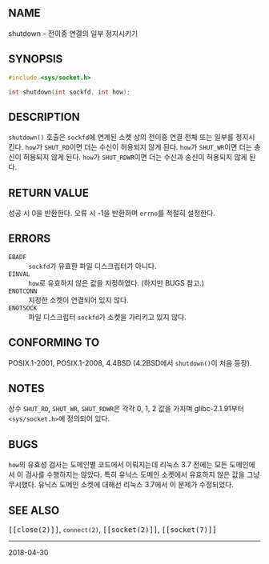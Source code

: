## NAME

shutdown - 전이중 연결의 일부 정지시키기

## SYNOPSIS

```c
#include <sys/socket.h>

int shutdown(int sockfd, int how);
```

## DESCRIPTION

`shutdown()` 호출은 `sockfd`에 연계된 소켓 상의 전이중 연결 전체 또는 일부를 정지시킨다. `how`가 `SHUT_RD`이면 더는 수신이 허용되지 않게 된다. `how`가 `SHUT_WR`이면 더는 송신이 허용되지 않게 된다. `how`가 `SHUT_RDWR`이면 더는 수신과 송신이 허용되지 않게 된다.

## RETURN VALUE

성공 시 0을 반환한다. 오류 시 -1을 반환하며 `errno`를 적절히 설정한다.

## ERRORS

<dl>
<dt><code>EBADF</code></dt>
<dd><code>sockfd</code>가 유효한 파일 디스크립터가 아니다.</dd>
<dt><code>EINVAL</code></dt>
<dd><code>how</code>로 유효하지 않은 값을 지정하였다. (하지만 BUGS 참고.)</dd>
<dt><code>ENOTCONN</code></dt>
<dd>지정한 소켓이 연결되어 있지 않다.</dd>
<dt><code>ENOTSOCK</code></dt>
<dd>파일 디스크립터 <code>sockfd</code>가 소켓을 가리키고 있지 않다.</dd>
</dl>

## CONFORMING TO

POSIX.1-2001, POSIX.1-2008, 4.4BSD (4.2BSD에서 `shutdown()`이 처음 등장).

## NOTES

상수 `SHUT_RD`, `SHUT_WR`, `SHUT_RDWR`은 각각 0, 1, 2 값을 가지며 glibc-2.1.91부터 `<sys/socket.h>`에 정의되어 있다.

## BUGS

`how`의 유효성 검사는 도메인별 코드에서 이뤄지는데 리눅스 3.7 전에는 모든 도메인에서 이 검사를 수행하지는 않았다. 특히 유닉스 도메인 소켓에서 유효하지 않은 값을 그냥 무시했다. 유닉스 도메인 소켓에 대해선 리눅스 3.7에서 이 문제가 수정되었다.

## SEE ALSO

<tt>[[close(2)]]</tt>, `connect(2)`, <tt>[[socket(2)]]</tt>, <tt>[[socket(7)]]</tt>

----

2018-04-30
